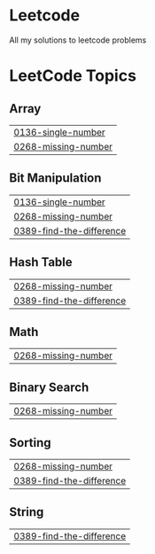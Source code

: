 # Leetcode
All my solutions to leetcode problems

<!---LeetCode Topics Start-->
# LeetCode Topics
## Array
|  |
| ------- |
| [0136-single-number](https://github.com/Valorz-2/Leetcode/tree/master/0136-single-number) |
| [0268-missing-number](https://github.com/Valorz-2/Leetcode/tree/master/0268-missing-number) |
## Bit Manipulation
|  |
| ------- |
| [0136-single-number](https://github.com/Valorz-2/Leetcode/tree/master/0136-single-number) |
| [0268-missing-number](https://github.com/Valorz-2/Leetcode/tree/master/0268-missing-number) |
| [0389-find-the-difference](https://github.com/Valorz-2/Leetcode/tree/master/0389-find-the-difference) |
## Hash Table
|  |
| ------- |
| [0268-missing-number](https://github.com/Valorz-2/Leetcode/tree/master/0268-missing-number) |
| [0389-find-the-difference](https://github.com/Valorz-2/Leetcode/tree/master/0389-find-the-difference) |
## Math
|  |
| ------- |
| [0268-missing-number](https://github.com/Valorz-2/Leetcode/tree/master/0268-missing-number) |
## Binary Search
|  |
| ------- |
| [0268-missing-number](https://github.com/Valorz-2/Leetcode/tree/master/0268-missing-number) |
## Sorting
|  |
| ------- |
| [0268-missing-number](https://github.com/Valorz-2/Leetcode/tree/master/0268-missing-number) |
| [0389-find-the-difference](https://github.com/Valorz-2/Leetcode/tree/master/0389-find-the-difference) |
## String
|  |
| ------- |
| [0389-find-the-difference](https://github.com/Valorz-2/Leetcode/tree/master/0389-find-the-difference) |
<!---LeetCode Topics End-->